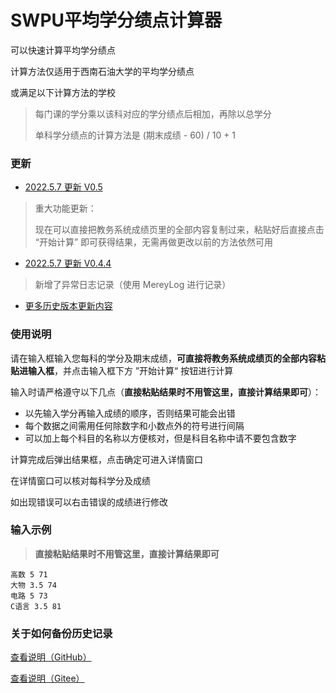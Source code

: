 # SWPU平均学分绩点计算器

可以快速计算平均学分绩点

计算方法仅适用于西南石油大学的平均学分绩点

或满足以下计算方法的学校

> 每门课的学分乘以该科对应的学分绩点后相加，再除以总学分
>
> 单科学分绩点的计算方法是 (期末成绩 - 60) / 10 + 1

### 更新

- [2022.5.7 更新 V0.5](https://github.com/merept/GradePointAverageCalulatorForSWPU/releases/tag/V0.5)

> 重大功能更新：
>
> 现在可以直接把教务系统成绩页里的全部内容复制过来，粘贴好后直接点击 “开始计算” 即可获得结果，无需再做更改以前的方法依然可用

- [2022.5.7 更新 V0.4.4](https://github.com/merept/GradePointAverageCalulatorForSWPU/releases/tag/V0.4.4)

> 新增了异常日志记录（使用 MereyLog 进行记录）

- [更多历史版本更新内容](https://github.com/merept/GradePointAverageCalulatorForSWPU/releases)

### 使用说明

请在输入框输入您每科的学分及期末成绩，**可直接将教务系统成绩页的全部内容粘贴进输入框**，并点击输入框下方 ”开始计算“ 按钮进行计算

输入时请严格遵守以下几点（**直接粘贴结果时不用管这里，直接计算结果即可**）：

- 以先输入学分再输入成绩的顺序，否则结果可能会出错 
- 每个数据之间需用任何除数字和小数点外的符号进行间隔
- 可以加上每个科目的名称以方便核对，但是科目名称中请不要包含数字

计算完成后弹出结果框，点击确定可进入详情窗口

在详情窗口可以核对每科学分及成绩

如出现错误可以右击错误的成绩进行修改

### 输入示例

> **直接粘贴结果时不用管这里，直接计算结果即可**

```
高数 5 71
大物 3.5 74
电路 5 73
C语言 3.5 81
```

### 关于如何备份历史记录

[查看说明（GitHub）](https://github.com/merept/GradePointAverageCalulatorForSWPU/blob/master/关于如何备份历史记录.md)

[查看说明（Gitee）](https://gitee.com/merept/GradePointAverageCalulatorForSWPU/blob/master/关于如何备份历史记录.md)
